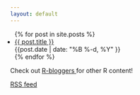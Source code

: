 ```yaml
---
layout: default
---
```


<ul style="margin:10px;padding:0">
  {% for post in site.posts %}
    <li class="blog-archive">
      <a href="{{ post.url }}">{{ post.title }}</a> <br>
       {{post.date | date: "%B %-d, %Y" }}
    </li>
  {% endfor %}
</ul>

<div class="footer">
   <p> Check out <a href="https://www.r-bloggers.com/" target="_blank"> R-bloggers </a> for other R content! </p>
   <p> <i class="fa fa-rss"></i>  <a href="feed.xml">RSS feed</a> </p>
</div>